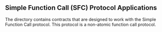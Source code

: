 Simple Function Call (SFC) Protocol Applications
----------------
The directory contains contracts that are designed to work
with the Simple Function Call protocol. 
This protocol is a non-atomic function call protocol.
